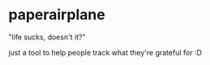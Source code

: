 # paperairplane
"life sucks, doesn't it?"

just a tool to help people track what they're grateful for :D
